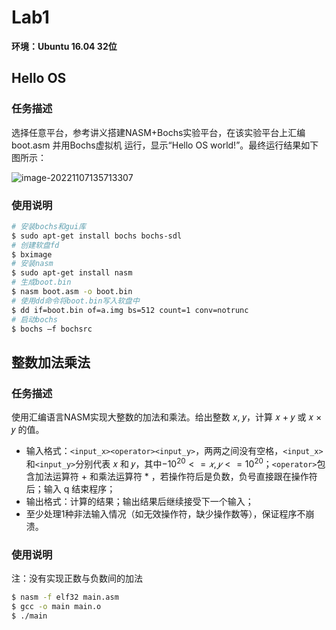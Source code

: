 # Lab1

**环境：Ubuntu 16.04 32位**

## Hello OS

### 任务描述

选择任意平台，参考讲义搭建NASM+Bochs实验平台，在该实验平台上汇编 boot.asm 并⽤Bochs虚拟机 运行，显示“Hello OS world!”。最终运⾏结果如下图所示：

![image-20221107135713307](https://whale-picture.oss-cn-hangzhou.aliyuncs.com/img/image-20221107135713307.png)

### 使用说明

```bash
# 安装bochs和gui库
$ sudo apt-get install bochs bochs-sdl
# 创建软盘fd
$ bximage
# 安装nasm
$ sudo apt-get install nasm
# 生成boot.bin
$ nasm boot.asm -o boot.bin
# 使用dd命令将boot.bin写入软盘中
$ dd if=boot.bin of=a.img bs=512 count=1 conv=notrunc
# 启动bochs
$ bochs –f bochsrc
```

## 整数加法乘法

### 任务描述

使⽤汇编语⾔NASM实现⼤整数的加法和乘法。给出整数 𝑥, 𝑦，计算 𝑥 + 𝑦 或 𝑥 × 𝑦 的值。

- 输⼊格式：`<input_x><operator><input_y>`，两两之间没有空格，`<input_x>`和`<input_y>`分别代表 𝑥 和 𝑦，其中$-10^{20} <= 𝑥, 𝑦 <= 10^{20}$；`<operator>`包含加法运算符 + 和乘法运算符 * ，若操作符后是负数，负号直接跟在操作符后；输⼊ q 结束程序；
- 输出格式：计算的结果；输出结果后继续接受下⼀个输⼊；
- ⾄少处理1种⾮法输⼊情况（如⽆效操作符，缺少操作数等），保证程序不崩溃。

### 使用说明

注：没有实现正数与负数间的加法

```bash
$ nasm -f elf32 main.asm
$ gcc -o main main.o
$ ./main
```

